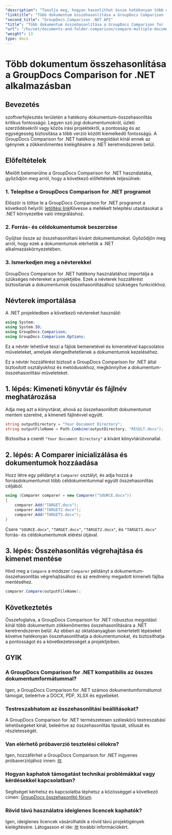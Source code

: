 ```yaml
---
"description": "Tanulja meg, hogyan hasonlíthat össze hatékonyan több dokumentumot a GroupDocs Comparison for .NET segítségével. Kövesse lépésről lépésre szóló útmutatónkat a zökkenőmentes integráció érdekében."
"linktitle": "Több dokumentum összehasonlítása a GroupDocs Comparison for .NET alkalmazásban"
"second_title": "GroupDocs.Comparison .NET API"
"title": "Több dokumentum összehasonlítása a GroupDocs Comparison for .NET alkalmazásban"
"url": "/hu/net/documents-and-folder-comparison/compare-multiple-documents-dotnet/"
"weight": 13
type: docs
---
```

# Több dokumentum összehasonlítása a GroupDocs Comparison for .NET alkalmazásban

## Bevezetés
szoftverfejlesztés területén a hatékony dokumentum-összehasonlítás kritikus fontosságú. Legyen szó jogi dokumentumokról, üzleti szerződésekről vagy közös írási projektekről, a pontosság és az egységesség biztosítása a több verzió között kiemelkedő fontosságú. A GroupDocs Comparison for .NET hatékony megoldást kínál ennek az igénynek a zökkenőmentes kielégítésére a .NET keretrendszeren belül.
## Előfeltételek
Mielőtt belemerülne a GroupDocs Comparison for .NET használatába, győződjön meg arról, hogy a következő előfeltételek teljesülnek:
### 1. Telepítse a GroupDocs Comparison for .NET programot
Először is töltse le a GroupDocs Comparison for .NET programot a következő helyről: [letöltési link](https://releases.groupdocs.com/comparison/net/)Kövesse a mellékelt telepítési utasításokat a .NET környezetbe való integráláshoz.
### 2. Forrás- és céldokumentumok beszerzése
Gyűjtse össze az összehasonlítani kívánt dokumentumokat. Győződjön meg arról, hogy ezek a dokumentumok elérhetők a .NET alkalmazáskörnyezetében.
### 3. Ismerkedjen meg a névterekkel
GroupDocs Comparison for .NET hatékony használatához importálja a szükséges névtereket a projektjébe. Ezek a névterek hozzáférést biztosítanak a dokumentumok összehasonlításához szükséges funkciókhoz.

## Névterek importálása
A .NET projektedben a következő névtereket használd:

```csharp
using System;
using System.IO;
using GroupDocs.Comparison;
using GroupDocs.Comparison.Options;
```
Ez a névtér lehetővé teszi a fájlok bemenetével és kimenetével kapcsolatos műveleteket, amelyek elengedhetetlenek a dokumentumok kezeléséhez.

Ez a névtér hozzáférést biztosít a GroupDocs Comparison for .NET által biztosított osztályokhoz és metódusokhoz, megkönnyítve a dokumentum-összehasonlítási műveleteket.
## 1. lépés: Kimeneti könyvtár és fájlnév meghatározása
Adja meg azt a könyvtárat, ahová az összehasonlított dokumentumot menteni szeretné, a kimeneti fájlnévvel együtt.
```csharp
string outputDirectory = "Your Document Directory";
string outputFileName = Path.Combine(outputDirectory, "RESULT.docx");
```
Biztosítsa a cserét `"Your Document Directory"` a kívánt könyvtárútvonallal.
## 2. lépés: A Comparer inicializálása és dokumentumok hozzáadása
Hozz létre egy példányt a `Comparer` osztályt, és adja hozzá a forrásdokumentumot több céldokumentummal együtt összehasonlítás céljából.
```csharp
using (Comparer comparer = new Comparer("SOURCE.docx"))
{
    comparer.Add("TARGET.docx");
    comparer.Add("TARGET2.docx");
    comparer.Add("TARGET3.docx");
}
```
Csere `"SOURCE.docx"`, `"TARGET.docx"`, `"TARGET2.docx"`, és `"TARGET3.docx"` forrás- és céldokumentumok elérési útjával.
## 3. lépés: Összehasonlítás végrehajtása és kimenet mentése
Hívd meg a `Compare` a módszer `Comparer` példányt a dokumentum-összehasonlítás végrehajtásához és az eredmény megadott kimeneti fájlba mentéséhez.
```csharp
comparer.Compare(outputFileName);
```

## Következtetés
Összefoglalva, a GroupDocs Comparison for .NET robusztus megoldást kínál több dokumentum zökkenőmentes összehasonlítására a .NET keretrendszeren belül. Az ebben az oktatóanyagban ismertetett lépéseket követve hatékonyan összehasonlíthatja a dokumentumokat, és biztosíthatja a pontosságot és a következetességet a projektjeiben.
## GYIK
### A GroupDocs Comparison for .NET kompatibilis az összes dokumentumformátummal?
Igen, a GroupDocs Comparison for .NET számos dokumentumformátumot támogat, beleértve a DOCX, PDF, XLSX és egyebeket.
### Testreszabhatom az összehasonlítási beállításokat?
A GroupDocs Comparison for .NET természetesen széleskörű testreszabási lehetőségeket kínál, beleértve az összehasonlítás típusát, stílusát és részletességét.
### Van elérhető próbaverzió tesztelési célokra?
Igen, hozzáférhet a GroupDocs Comparison for .NET ingyenes próbaverziójához innen: [itt](https://releases.groupdocs.com/).
### Hogyan kaphatok támogatást technikai problémákkal vagy kérdésekkel kapcsolatban?
Segítséget kérhetsz és kapcsolatba léphetsz a közösséggel a következő címen: [GroupDocs összehasonlító fórum](https://forum.groupdocs.com/c/comparison/12).
### Rövid távú használatra ideiglenes licencek kaphatók?
Igen, ideiglenes licencek vásárolhatók a rövid távú projektigények kielégítésére. Látogasson el ide: [itt](https://purchase.groupdocs.com/temporary-license/) további információkért.